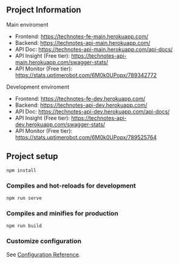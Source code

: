 ## Project Information
Main enviroment
- Frontend: https://technotes-fe-main.herokuapp.com/
- Backend: https://technotes-api-main.herokuapp.com/ 
- API Doc: https://technotes-api-main.herokuapp.com/api-docs/
- API Insight (Free tier): https://technotes-api-main.herokuapp.com/swagger-stats/
- API Monitor (Free tier): https://stats.uptimerobot.com/6M0k0UPopx/789342772

Development enviroment
- Frontend: https://technotes-fe-dev.herokuapp.com/
- Backend: https://technotes-api-dev.herokuapp.com/
- API Doc: https://technotes-api-dev.herokuapp.com/api-docs/
- API Insight (Free tier): https://technotes-api-dev.herokuapp.com/swagger-stats/
- API Monitor (Free tier): https://stats.uptimerobot.com/6M0k0UPopx/789525764

## Project setup
```
npm install
```

### Compiles and hot-reloads for development
```
npm run serve
```

### Compiles and minifies for production
```
npm run build
```

### Customize configuration
See [Configuration Reference](https://cli.vuejs.org/config/).

